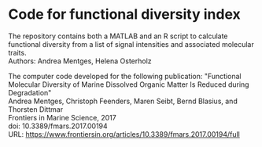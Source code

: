 # Code for functional diversity index

The repository contains both a MATLAB and an R script to calculate functional diversity from a list of signal intensities and associated molecular traits.  
Authors: Andrea Mentges, Helena Osterholz

The computer code developed for the following publication:
"Functional Molecular Diversity of Marine Dissolved Organic Matter Is Reduced during Degradation"   
Andrea Mentges, Christoph Feenders, Maren Seibt, Bernd Blasius, and Thorsten Dittmar  
Frontiers in Marine Science, 2017   
doi: 10.3389/fmars.2017.00194  
URL: https://www.frontiersin.org/articles/10.3389/fmars.2017.00194/full  
